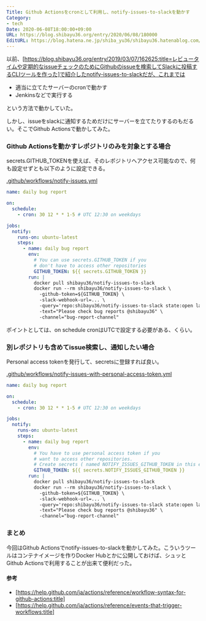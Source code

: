 ```yaml
---
Title: Github Actionsをcronとして利用し、notify-issues-to-slackを動かす
Category:
- tech
Date: 2020-06-08T18:00:00+09:00
URL: https://blog.shibayu36.org/entry/2020/06/08/180000
EditURL: https://blog.hatena.ne.jp/shiba_yu36/shibayu36.hatenablog.com/atom/entry/26006613580381726
---
```


以前、[https://blog.shibayu36.org/entry/2019/03/07/162625:title=レビュータイムや定期的なissueチェックのためにGithubのissueを検索してSlackに投稿するCLIツールを作った]で紹介したnotify-issues-to-slackだが、これまでは

* 適当に立てたサーバーのcronで動かす
* Jenkinsなどで実行する

という方法で動かしていた。


しかし、issueをslackに通知するためだけにサーバーを立てたりするのもだるい。そこでGithub Actionsで動かしてみた。

### Github Actionsを動かすレポジトリのみを対象とする場合
secrets.GITHUB_TOKENを使えば、そのレポジトリへアクセス可能なので、何も設定せずとも以下のように設定できる。

[.github/workflows/notify-issues.yml](https://github.com/shibayu36/notify-issues-to-slack/blob/7d8b92914f2c794f32e08c7d9e5ce5ba0e026a55/examples/.github/workflows/notify-issues.yml)

```yaml
name: daily bug report

on:
  schedule:
    - cron: 30 12 * * 1-5 # UTC 12:30 on weekdays

jobs:
  notify:
    runs-on: ubuntu-latest
    steps:
      - name: daily bug report
        env:
          # You can use secrets.GITHUB_TOKEN if you
          # don't have to access other repositories
          GITHUB_TOKEN: ${{ secrets.GITHUB_TOKEN }}
        run: |
          docker pull shibayu36/notify-issues-to-slack
          docker run --rm shibayu36/notify-issues-to-slack \
            -github-token=${GITHUB_TOKEN} \
            -slack-webhook-url=... \
            -query='repo:shibayu36/notify-issues-to-slack state:open label:"bug"' \
            -text="Please check bug reports @shibayu36" \
            -channel="bug-report-channel"
```

ポイントとしては、on schedule cronはUTCで設定する必要がある、くらい。

### 別レポジトリも含めてissue検索し、通知したい場合
Personal access tokenを発行して、secretsに登録すれば良い。

[.github/workflows/notify-issues-with-personal-access-token.yml](https://github.com/shibayu36/notify-issues-to-slack/blob/7d8b92914f2c794f32e08c7d9e5ce5ba0e026a55/examples/.github/workflows/notify-issues-with-personal-access-token.yml)

```yaml
name: daily bug report

on:
  schedule:
    - cron: 30 12 * * 1-5 # UTC 12:30 on weekdays

jobs:
  notify:
    runs-on: ubuntu-latest
    steps:
      - name: daily bug report
        env:
          # You have to use personal access token if you
          # want to access other repositories.
          # Create secrets ( named NOTIFY_ISSUES_GITHUB_TOKEN in this example ) in repository settings, and use it.
          GITHUB_TOKEN: ${{ secrets.NOTIFY_ISSUES_GITHUB_TOKEN }}
        run: |
          docker pull shibayu36/notify-issues-to-slack
          docker run --rm shibayu36/notify-issues-to-slack \
            -github-token=${GITHUB_TOKEN} \
            -slack-webhook-url=... \
            -query='repo:shibayu36/notify-issues-to-slack state:open label:"bug"' \
            -text="Please check bug reports @shibayu36" \
            -channel="bug-report-channel"
```

### まとめ
今回はGithub Actionsでnotify-issues-to-slackを動かしてみた。こういうツールはコンテナイメージを作りDocker Hubとかに公開しておけば、シュッとGithub Actionsで利用することが出来て便利だった。

#### 参考
* [https://help.github.com/ja/actions/reference/workflow-syntax-for-github-actions:title]
* [https://help.github.com/ja/actions/reference/events-that-trigger-workflows:title]
